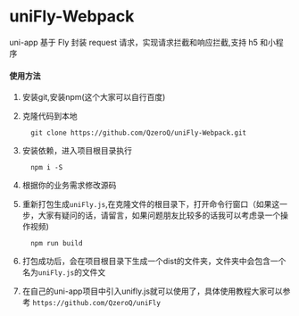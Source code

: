 # uniFly-Webpack

uni-app 基于 Fly 封装 request 请求，实现请求拦截和响应拦截,支持 h5 和小程序

#### 使用方法

1. 安装git,安装npm(这个大家可以自行百度)

2. 克隆代码到本地
   ```git
     git clone https://github.com/QzeroQ/uniFly-Webpack.git
   ```
3. 安装依赖，进入项目根目录执行
   ```git
     npm i -S
   ```
4. 根据你的业务需求修改源码

5. 重新打包生成`uniFly.js`,在克隆文件的根目录下，打开命令行窗口（如果这一步，大家有疑问的话，请留言，如果问题朋友比较多的话我可以考虑录一个操作视频)
   ```git
     npm run build
   ```
6. 打包成功后，会在项目根目录下生成一个dist的文件夹，文件夹中会包含一个名为`uniFly.js`的文件文
7. 在自己的uni-app项目中引入unifly.js就可以使用了，具体使用教程大家可以参考
`https://github.com/QzeroQ/uniFly`